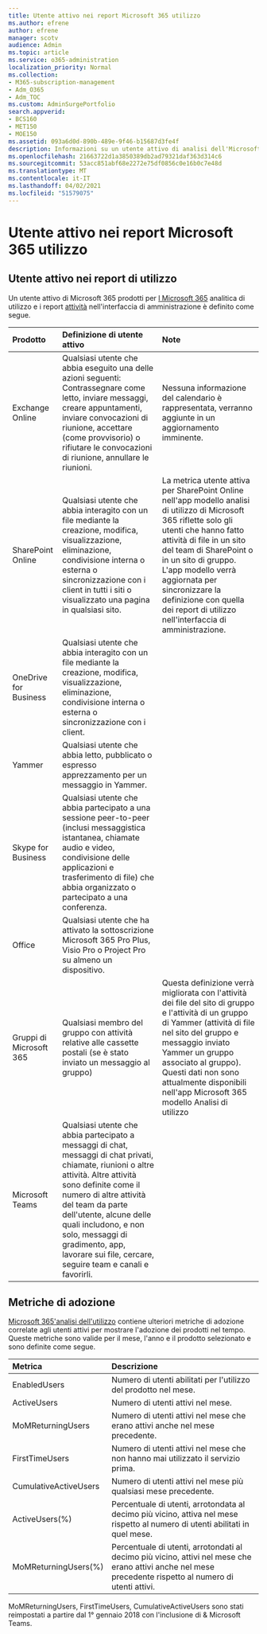 ```yaml
---
title: Utente attivo nei report Microsoft 365 utilizzo
ms.author: efrene
author: efrene
manager: scotv
audience: Admin
ms.topic: article
ms.service: o365-administration
localization_priority: Normal
ms.collection:
- M365-subscription-management
- Adm_O365
- Adm_TOC
ms.custom: AdminSurgePortfolio
search.appverid:
- BCS160
- MET150
- MOE150
ms.assetid: 093a6d0d-890b-489e-9f46-b15687d3fe4f
description: Informazioni su un utente attivo di analisi dell'Microsoft 365, report attività e metriche di adozione.
ms.openlocfilehash: 21663722d1a3850389db2ad79321daf363d314c6
ms.sourcegitcommit: 53acc851abf68e2272e75df0856c0e16b0c7e48d
ms.translationtype: MT
ms.contentlocale: it-IT
ms.lasthandoff: 04/02/2021
ms.locfileid: "51579075"
---
```

# <a name="active-user-in-microsoft-365-usage-reports"></a>Utente attivo nei report Microsoft 365 utilizzo

## <a name="active-user-in-usage-reports"></a>Utente attivo nei report di utilizzo

Un utente attivo di Microsoft 365 prodotti per [l Microsoft 365](usage-analytics.md) analitica di utilizzo e i report [attività](../activity-reports/activity-reports.md) nell'interfaccia di amministrazione è definito come segue. 
  
|**Prodotto**|**Definizione di utente attivo**|**Note**|
|:-----|:-----|:-----|
|Exchange Online  <br/> |Qualsiasi utente che abbia eseguito una delle azioni seguenti: Contrassegnare come letto, inviare messaggi, creare appuntamenti, inviare convocazioni di riunione, accettare (come provvisorio) o rifiutare le convocazioni di riunione, annullare le riunioni.  <br/> |Nessuna informazione del calendario è rappresentata, verranno aggiunte in un aggiornamento imminente.  <br/> |
|SharePoint Online  <br/> |Qualsiasi utente che abbia interagito con un file mediante la creazione, modifica, visualizzazione, eliminazione, condivisione interna o esterna o sincronizzazione con i client in tutti i siti o visualizzato una pagina in qualsiasi sito.  <br/> |La metrica utente attiva per SharePoint Online nell'app modello analisi di utilizzo di Microsoft 365 riflette solo gli utenti che hanno fatto attività di file in un sito del team di SharePoint o in un sito di gruppo. L'app modello verrà aggiornata per sincronizzare la definizione con quella dei report di utilizzo nell'interfaccia di amministrazione.  <br/> |
|OneDrive for Business  <br/> |Qualsiasi utente che abbia interagito con un file mediante la creazione, modifica, visualizzazione, eliminazione, condivisione interna o esterna o sincronizzazione con i client.  <br/> ||
|Yammer  <br/> |Qualsiasi utente che abbia letto, pubblicato o espresso apprezzamento per un messaggio in Yammer.  <br/> ||
|Skype for Business  <br/> |Qualsiasi utente che abbia partecipato a una sessione peer-to-peer (inclusi messaggistica istantanea, chiamate audio e video, condivisione delle applicazioni e trasferimento di file) che abbia organizzato o partecipato a una conferenza.  <br/> ||
|Office  <br/> |Qualsiasi utente che ha attivato la sottoscrizione Microsoft 365 Pro Plus, Visio Pro o Project Pro su almeno un dispositivo.  <br/> ||
|Gruppi di Microsoft 365  <br/> |Qualsiasi membro del gruppo con attività relative alle cassette postali (se è stato inviato un messaggio al gruppo)  <br/> |Questa definizione verrà migliorata con l'attività dei file del sito di gruppo e l'attività di un gruppo di Yammer (attività di file nel sito del gruppo e messaggio inviato Yammer un gruppo associato al gruppo). Questi dati non sono attualmente disponibili nell'app Microsoft 365 modello Analisi di utilizzo  <br/> |
|Microsoft Teams  <br/> |Qualsiasi utente che abbia partecipato a messaggi di chat, messaggi di chat privati, chiamate, riunioni o altre attività. Altre attività sono definite come il numero di altre attività del team da parte dell'utente, alcune delle quali includono, e non solo, messaggi di gradimento, app, lavorare sui file, cercare, seguire team e canali e favorirli.  <br/> ||
   
## <a name="adoption-metrics"></a>Metriche di adozione

[Microsoft 365'analisi dell'utilizzo](usage-analytics.md) contiene ulteriori metriche di adozione correlate agli utenti attivi per mostrare l'adozione dei prodotti nel tempo. Queste metriche sono valide per il mese, l'anno e il prodotto selezionato e sono definite come segue. 
  
|**Metrica**|**Descrizione**|
|:-----|:-----|
|EnabledUsers  <br/> |Numero di utenti abilitati per l'utilizzo del prodotto nel mese.  <br/> |
|ActiveUsers  <br/> |Numero di utenti attivi nel mese.  <br/> |
|MoMReturningUsers  <br/> |Numero di utenti attivi nel mese che erano attivi anche nel mese precedente.  <br/> |
|FirstTimeUsers  <br/> |Numero di utenti attivi nel mese che non hanno mai utilizzato il servizio prima.  <br/> |
|CumulativeActiveUsers  <br/> |Numero di utenti attivi nel mese più qualsiasi mese precedente.  <br/> |
|ActiveUsers(%)  <br/> |Percentuale di utenti, arrotondata al decimo più vicino, attiva nel mese rispetto al numero di utenti abilitati in quel mese.  <br/> |
|MoMReturningUsers(%)  <br/> |Percentuale di utenti, arrotondati al decimo più vicino, attivi nel mese che erano attivi anche nel mese precedente rispetto al numero di utenti attivi.  <br/> |
   
MoMReturningUsers, FirstTimeUsers, CumulativeActiveUsers sono stati reimpostati a partire dal 1° gennaio 2018 con l'inclusione di &amp; Microsoft Teams.
  
